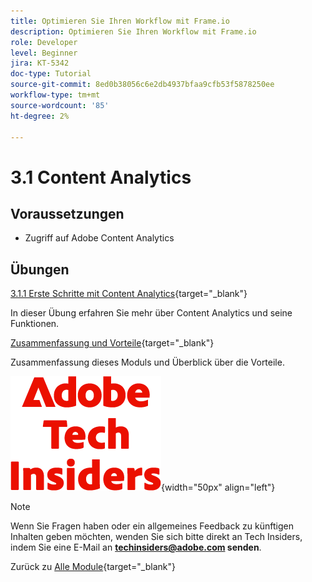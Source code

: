 ```yaml
---
title: Optimieren Sie Ihren Workflow mit Frame.io
description: Optimieren Sie Ihren Workflow mit Frame.io
role: Developer
level: Beginner
jira: KT-5342
doc-type: Tutorial
source-git-commit: 8ed0b38056c6e2db4937bfaa9cfb53f5878250ee
workflow-type: tm+mt
source-wordcount: '85'
ht-degree: 2%

---
```


# 3.1 Content Analytics

## Voraussetzungen

- Zugriff auf Adobe Content Analytics

## Übungen

[3.1.1 Erste Schritte mit Content Analytics](./ex1.md){target="_blank"}

In dieser Übung erfahren Sie mehr über Content Analytics und seine Funktionen.

[Zusammenfassung und Vorteile](./summary.md){target="_blank"}

Zusammenfassung dieses Moduls und Überblick über die Vorteile.

![Tech Insiders](./../../../../assets/images/techinsiders.png){width="50px" align="left"}

>[!NOTE]
>
>Wenn Sie Fragen haben oder ein allgemeines Feedback zu künftigen Inhalten geben möchten, wenden Sie sich bitte direkt an Tech Insiders, indem Sie eine E-Mail an **techinsiders@adobe.com senden**.

Zurück zu [Alle Module](./../../../../overview.md){target="_blank"}
